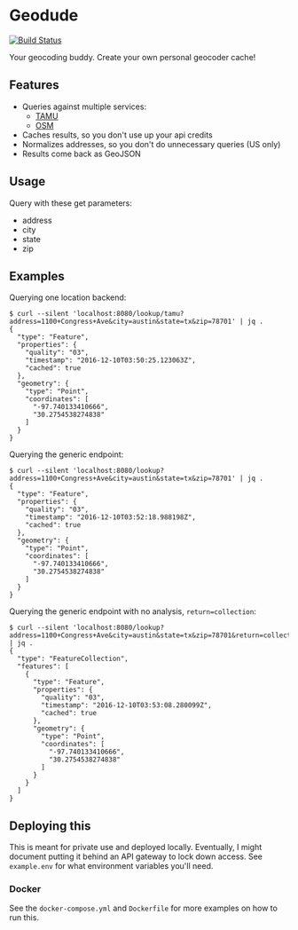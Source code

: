 Geodude
=======

[![Build Status](https://travis-ci.org/crccheck/geodude.svg?branch=master)](https://travis-ci.org/crccheck/geodude)

Your geocoding buddy. Create your own personal geocoder cache!


Features
--------

- Queries against multiple services:
  - [TAMU](https://github.com/crccheck/geodude/wiki/TAMU)
  - [OSM](https://github.com/crccheck/geodude/wiki/Open-Street-Map)
- Caches results, so you don't use up your api credits
- Normalizes addresses, so you don't do unnecessary queries (US only)
- Results come back as GeoJSON


Usage
-----

Query with these get parameters:

* address
* city
* state
* zip


Examples
--------

Querying one location backend:

```
$ curl --silent 'localhost:8080/lookup/tamu?address=1100+Congress+Ave&city=austin&state=tx&zip=78701' | jq .
{
  "type": "Feature",
  "properties": {
    "quality": "03",
    "timestamp": "2016-12-10T03:50:25.123063Z",
    "cached": true
  },
  "geometry": {
    "type": "Point",
    "coordinates": [
      "-97.740133410666",
      "30.2754538274838"
    ]
  }
}
```

Querying the generic endpoint:

```
$ curl --silent 'localhost:8080/lookup?address=1100+Congress+Ave&city=austin&state=tx&zip=78701' | jq .
{
  "type": "Feature",
  "properties": {
    "quality": "03",
    "timestamp": "2016-12-10T03:52:18.988198Z",
    "cached": true
  },
  "geometry": {
    "type": "Point",
    "coordinates": [
      "-97.740133410666",
      "30.2754538274838"
    ]
  }
}
```

Querying the generic endpoint with no analysis, `return=collection`:

```
$ curl --silent 'localhost:8080/lookup?address=1100+Congress+Ave&city=austin&state=tx&zip=78701&return=collection' | jq .
{
  "type": "FeatureCollection",
  "features": [
    {
      "type": "Feature",
      "properties": {
        "quality": "03",
        "timestamp": "2016-12-10T03:53:08.280099Z",
        "cached": true
      },
      "geometry": {
        "type": "Point",
        "coordinates": [
          "-97.740133410666",
          "30.2754538274838"
        ]
      }
    }
  ]
}
```

Deploying this
--------------

This is meant for private use and deployed locally. Eventually, I might
document putting it behind an API gateway to lock down access. See
`example.env` for what environment variables you'll need.

### Docker

See the `docker-compose.yml` and `Dockerfile` for more examples on how to run
this.
